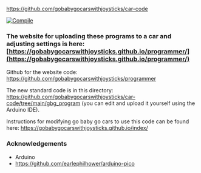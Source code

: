 https://github.com/gobabygocarswithjoysticks/car-code

[![Compile](https://github.com/gobabygocarswithjoysticks/car-code/actions/workflows/compile.yml/badge.svg)](https://github.com/gobabygocarswithjoysticks/car-code/actions/workflows/compile.yml)

### The website for uploading these programs to a car and adjusting settings is here: [https://gobabygocarswithjoysticks.github.io/programmer/](https://gobabygocarswithjoysticks.github.io/programmer/)

Github for the website code: https://github.com/gobabygocarswithjoysticks/programmer

The new standard code is in this directory: https://github.com/gobabygocarswithjoysticks/car-code/tree/main/gbg_program (you can edit and upload it yourself using the Arduino IDE).

Instructions for modifying go baby go cars to use this code can be found here: https://gobabygocarswithjoysticks.github.io/index/ 


### Acknowledgements
* Arduino
* https://github.com/earlephilhower/arduino-pico
